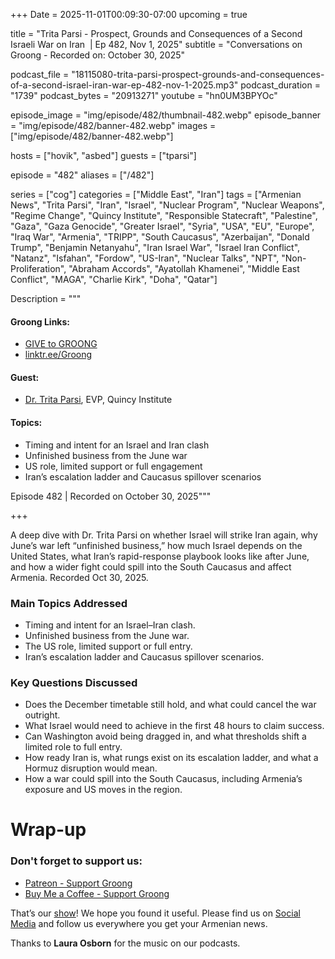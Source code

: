 +++
Date = 2025-11-01T00:09:30-07:00
upcoming = true

title = "Trita Parsi - Prospect, Grounds and Consequences of a Second Israeli War on Iran  | Ep 482, Nov 1, 2025"
subtitle = "Conversations on Groong - Recorded on: October 30, 2025"

podcast_file     = "18115080-trita-parsi-prospect-grounds-and-consequences-of-a-second-israel-iran-war-ep-482-nov-1-2025.mp3"
podcast_duration = "1739"
podcast_bytes    = "20913271"
youtube = "hn0UM3BPYOc"

episode_image = "img/episode/482/thumbnail-482.webp"
episode_banner = "img/episode/482/banner-482.webp"
images = ["img/episode/482/banner-482.webp"]

hosts = ["hovik", "asbed"]
guests = ["tparsi"]

episode = "482"
aliases = ["/482"]

series = ["cog"]
categories = ["Middle East", "Iran"]
tags = ["Armenian News", "Trita Parsi", "Iran", "Israel", "Nuclear Program", "Nuclear Weapons", "Regime Change", "Quincy Institute", "Responsible Statecraft", "Palestine", "Gaza", "Gaza Genocide", "Greater Israel", "Syria", "USA", "EU", "Europe", "Iraq War", "Armenia", "TRIPP", "South Caucasus", "Azerbaijan", "Donald Trump", "Benjamin Netanyahu", "Iran Israel War", "Israel Iran Conflict", "Natanz", "Isfahan", "Fordow", "US-Iran", "Nuclear Talks", "NPT", "Non-Proliferation", "Abraham Accords", "Ayatollah Khamenei", "Middle East Conflict", "MAGA", "Charlie Kirk", "Doha", "Qatar"]

Description = """

#### Groong Links:
* [GIVE to GROONG](https://podcasts.groong.org/donate)
* [linktr.ee/Groong](https://linktr.ee/groong)

#### Guest:
* [Dr. Trita Parsi](/guest/tparsi), EVP, Quincy Institute

#### Topics:
* Timing and intent for an Israel and Iran clash
* Unfinished business from the June war
* US role, limited support or full engagement
* Iran’s escalation ladder and Caucasus spillover scenarios

Episode 482 | Recorded on October 30, 2025"""

+++

A deep dive with Dr. Trita Parsi on whether Israel will strike Iran again, why June’s war left “unfinished business,” how much Israel depends on the United States, what Iran’s rapid-response playbook looks like after June, and how a wider fight could spill into the South Caucasus and affect Armenia. Recorded Oct 30, 2025. 

### Main Topics Addressed

* Timing and intent for an Israel–Iran clash. 
* Unfinished business from the June war. 
* The US role, limited support or full entry. 
* Iran’s escalation ladder and Caucasus spillover scenarios. 

### Key Questions Discussed

* Does the December timetable still hold, and what could cancel the war outright. 
* What Israel would need to achieve in the first 48 hours to claim success. 
* Can Washington avoid being dragged in, and what thresholds shift a limited role to full entry. 
* How ready Iran is, what rungs exist on its escalation ladder, and what a Hormuz disruption would mean. 
* How a war could spill into the South Caucasus, including Armenia’s exposure and US moves in the region. 


# Wrap-up

### **Don't forget to support us:**
* [Patreon - Support Groong](https://www.patreon.com/ann_groong)
* [Buy Me a Coffee - Support Groong](https://www.buymeacoffee.com/groong)


That’s our [show](https://podcasts.groong.org/)! We hope you found it useful. Please find us on [Social Media](https://linktr.ee/groong) and follow us everywhere you get your Armenian news.

Thanks to **Laura Osborn** for the music on our podcasts.

